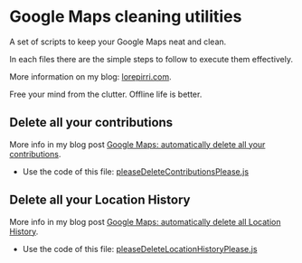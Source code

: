 # Google Maps cleaning utilities

A set of scripts to keep your Google Maps neat and clean.

In each files there are the simple steps to follow to execute them effectively.

More information on my blog: [lorepirri.com](https://lorepirri.com).

Free your mind from the clutter. Offline life is better.

## Delete all your contributions

More info in my blog post [Google Maps: automatically delete all your contributions](https://lorepirri.com/google-maps-delete-all-contributions.html).

- Use the code of this file: [pleaseDeleteContributionsPlease.js](https://raw.githubusercontent.com/lorepirri/google-maps-cleaning-utilities/master/pleaseDeleteContributionsPlease.js)

## Delete all your Location History

More info in my blog post [Google Maps: automatically delete all Location History](https://lorepirri.com/google-maps-delete-location-history.html).

- Use the code of this file: [pleaseDeleteLocationHistoryPlease.js](https://raw.githubusercontent.com/lorepirri/google-maps-cleaning-utilities/master/pleaseDeleteLocationHistoryPlease.js)





